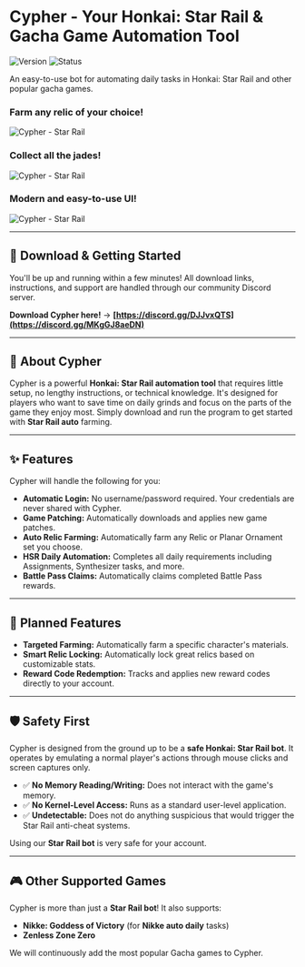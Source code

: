 # Cypher - Your Honkai: Star Rail & Gacha Game Automation Tool

![Version](https://img.shields.io/badge/version-v0.2-blue?style=for-the-badge)
![Status](https://img.shields.io/badge/status-active-success?style=for-the-badge)

An easy-to-use bot for automating daily tasks in Honkai: Star Rail and other popular gacha games.

### Farm any relic of your choice!
![Cypher - Star Rail](https://i.imgur.com/e6PtwCB.png "Cypher - Farming")
### Collect all the jades!
![Cypher - Star Rail](https://i.imgur.com/HY1tZN6.png "Cypher - Dailys")
### Modern and easy-to-use UI!
![Cypher - Star Rail](https://i.imgur.com/R4HwFgD.png "Cypher - Bot1")
<!---
![Cypher - Star Rail](https://i.imgur.com/wkacMjC.png "Cypher - Bot2")
-->

---

## 💾 Download & Getting Started

You'll be up and running within a few minutes! All download links, instructions, and support are handled through our community Discord server.

**Download Cypher here!** -> **[https://discord.gg/DJJvxQTS](https://discord.gg/MKgGJ8aeDN)**

---

## 🚀 About Cypher

Cypher is a powerful **Honkai: Star Rail automation tool** that requires little setup, no lengthy instructions, or technical knowledge. It's designed for players who want to save time on daily grinds and focus on the parts of the game they enjoy most. Simply download and run the program to get started with **Star Rail auto** farming.

---

## ✨ Features

Cypher will handle the following for you:

* **Automatic Login:** No username/password required. Your credentials are never shared with Cypher.
* **Game Patching:** Automatically downloads and applies new game patches.
* **Auto Relic Farming:** Automatically farm any Relic or Planar Ornament set you choose.
* **HSR Daily Automation:** Completes all daily requirements including Assignments, Synthesizer tasks, and more.
* **Battle Pass Claims:** Automatically claims completed Battle Pass rewards.

---

## 🎯 Planned Features

* **Targeted Farming:** Automatically farm a specific character's materials.
* **Smart Relic Locking:** Automatically lock great relics based on customizable stats.
* **Reward Code Redemption:** Tracks and applies new reward codes directly to your account.

---

## 🛡️ Safety First

Cypher is designed from the ground up to be a **safe Honkai: Star Rail bot**. It operates by emulating a normal player's actions through mouse clicks and screen captures only.

* ✅ **No Memory Reading/Writing:** Does not interact with the game's memory.
* ✅ **No Kernel-Level Access:** Runs as a standard user-level application.
* ✅ **Undetectable:** Does not do anything suspicious that would trigger the Star Rail anti-cheat systems.

Using our **Star Rail bot** is very safe for your account.

---

## 🎮 Other Supported Games

Cypher is more than just a **Star Rail bot**! It also supports:

* **Nikke: Goddess of Victory** (for **Nikke auto daily** tasks)
* **Zenless Zone Zero**

We will continuously add the most popular Gacha games to Cypher.

